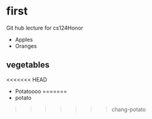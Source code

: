 # first
Git hub lecture for cs124Honor
* Apples
* Oranges
## vegetables
<<<<<<< HEAD
* Potatoooo
=======
* potato
>>>>>>> chang-potato
